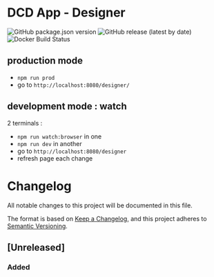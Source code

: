 # DCD App - Designer

![GitHub package.json version](https://img.shields.io/github/package-json/v/datacentricdesign/dcd-app-designer)
![GitHub release (latest by date)](https://img.shields.io/github/v/release/datacentricdesign/dcd-app-designer)
![Docker Build Status](https://img.shields.io/docker/build/datacentricdesign/dcd-app-designer)

## production mode

- `npm run prod`
- go to `http://localhost:8080/designer/`

## development mode : watch

2 terminals :

- `npm run watch:browser` in one
- `npm run dev` in another
- go to `http://localhost:8080/designer`
- refresh page each change


# Changelog

All notable changes to this project will be documented in this file.

The format is based on [Keep a Changelog](https://keepachangelog.com/en/1.0.0/),
and this project adheres to [Semantic Versioning](https://semver.org/spec/v2.0.0.html).

## [Unreleased]

### Added

